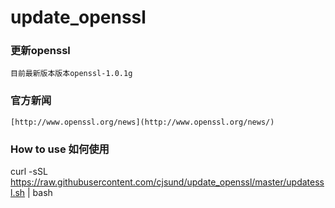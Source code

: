 update_openssl
==============

### 更新openssl
    目前最新版本版本openssl-1.0.1g

### 官方新闻
    [http://www.openssl.org/news](http://www.openssl.org/news/)

### How to use 如何使用
  curl -sSL https://raw.githubusercontent.com/cjsund/update_openssl/master/updatessl.sh | bash
